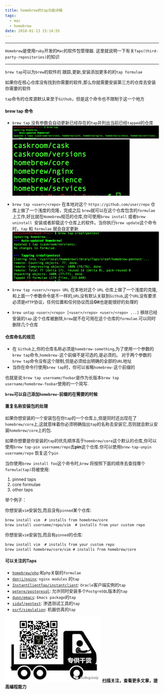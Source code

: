 ```yaml
---
title: homebrew的tap功能详解
tags:
  - mac
  - homebrew
date: 2018-01-13 15:14:55
---
```


--------------------------------------------

`Homebrew`是使用`ruby`开发的`Mac`的软件包管理器.
这里就说明一下有关`Taps(third-party-repositories)`的知识

-------------------------------------------

<!--more-->

`brew tap`可以为`brew`的软件的 跟踪,更新,安装添加更多的的`tap formulae`

如果你在核心仓库没有找到你需要的软件,那么你就需要安装第三方的仓库去安装你需要的软件

`tap`命令的仓库源默认来至于`Github`，但是这个命令也不限制于这一个地方

#### brew tap 命令

* `brew tap` 没有参数会自动更新已经存在的`tap`并列出当前已经`tapped`的仓库
![tap_update](/images/homebrew的tap功能详解/tap_update.jpg)
![tap_list](/images/homebrew的tap功能详解/tap_list.jpg)

* `brew tap <user>/<repo>` 在本地对这个 `https://github.com/user/repo` 仓库上做了一个浅度的克隆，完成之后 `brew`就可以在这个仓库包含的`formulae`上工作,好比就在`Homebrew`规范的仓库,你可使用`brew install` 或者`brew uninstall `安装或者卸载这个仓库上的软件。当你执行`brew update`这个命令时，`tap` 和 `formulae` 就会自定更新
![tap_one](/images/homebrew的tap功能详解/tap_one.jpg)

* `brew tap <user>/<repo> URL` 在本地对这个 `URL` 仓库上做了一个浅度的克隆,和上面一个参数命令是不一样的,`URL`没有默认关联到`Github`,这个`URL`没有要求必须是`HTTP`协议，任何位置和任何协议而且**Git**也是能很好的处理的

* `brew untap <user>/<repo> [<user>/<repo> <user>/<repo> ...]` 移除已经安装的`tap`.这个仓库被删除,`brew`就不在可用在这个仓库的`formulae`.可以同时删除几个仓库

#### 仓库命名的规范

* 在 `Github`上,你的仓库名称必须是`homebrew-something`,为了使用一个参数的`brew tap`命令,`homebrew-`这个前缀不是可选的,是必须的。
    对于两个参数的`brew tap`命令没有这个限制,但是必须给出明确的全部的`URL`地址
* 当你在命令行使用`brew tap`时，你可以省略`homebrew-`这个前缀的

也就是说:`brew tap username/foobar`是作为长版本`brew tap username/homebrew-foobar`使用的一个简写.

**`brew`可以自己添加`homebrew-`前缀的在需要的时候**

#### 重复名称安装包的处理

如果你想安装的一个安装包在你`tap`的一个仓库上,但是同时还出现在了`homebrew/core`上,这就意味着你必须明确指出`tap`的名称去安装它,否则就会默认安装`homebrew/core`上的包.

如果你想要是你安装的`tap`的优先顺序高于`homebrew/core`这个默认的仓库,你可以使用`brew tap-pin username/repo`去**pin**这个仓库.你可以使用`brew-tap-unpin username/repo` 恢复这个`pin`

当你使用`brew install foo`这个命令时,`brew` 将按照下面的顺序去查找哪个`formula(tap)`将被使用:
1. pinned taps
2. core formulae
3. other taps

举个例子：

你想安装`vim`安装包,而且没有`pinned`某个仓库:
```
brew install vim  # installs from homebrew/core
brew install username/repo/vim  # installs from your custom repo
```

你想安装`vim`安装包,而且有`pinned`的仓库:
```
brew install vim  # installs from your custom repo
brew install homebrew/core/vim # installs from homebrew/core
```

#### 可以关注的Taps

* [`homebrew/php`](https://github.com/Homebrew/homebrew-php):和`php`关联的`formulae`
* [`denji/nginx`](https://github.com/denji/homebrew-nginx): `nginx modules` 的`tap`
* [`InstantClientTap/instantclient`](https://github.com/InstantClientTap/homebrew-instantclient): `Oracle`客户端实例的`tap`
* [`petere/postgresql`](https://github.com/petere/homebrew-postgresql): 允许同时安装多个`PostgreSQL`版本的`tap`
* [`dunn/emacs`](https://github.com/dunn/homebrew-emacs): `Emacs package`的`tap`
* [`sidaf/pentest`](https://github.com/sidaf/homebrew-pentest): 渗透测试工具的`tap`
* [`osrf/simulation`](https://github.com/osrf/homebrew-simulation): 机器仿真的`tap`


![alt](/images/Wechatcode.jpg)
**扫描关注，查看更多文章，提高编程能力**
